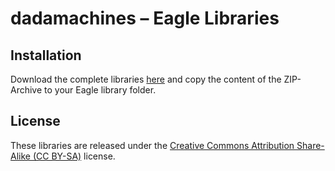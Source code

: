 # dadamachines – Eagle Libraries


## Installation
Download the complete libraries [here](https://github.com/dadamachines/eagle-libs/archive/master.zip) and copy the content of the ZIP-Archive to your Eagle library folder.


## License
These libraries are released under the [Creative Commons Attribution Share-Alike (CC BY-SA)](https://creativecommons.org/licenses/by-sa/4.0/) license.
